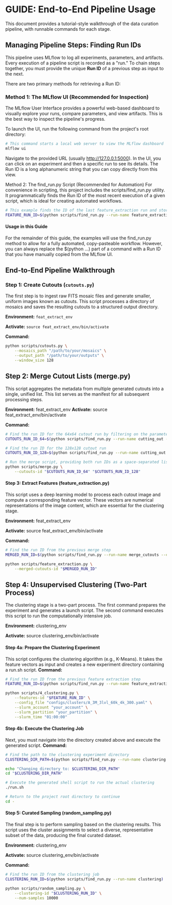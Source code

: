 # GUIDE: End-to-End Pipeline Usage

This document provides a tutorial-style walkthrough of the data curation pipeline, with runnable commands for each stage.


## Managing Pipeline Steps: Finding Run IDs

This pipeline uses MLflow to log all experiments, parameters, and artifacts. Every execution of a pipeline script is recorded as a "run." To chain steps together, you must provide the unique **Run ID** of a previous step as input to the next.

There are two primary methods for retrieving a Run ID:

### Method 1: The MLflow UI (Recommended for Inspection)

The MLflow User Interface provides a powerful web-based dashboard to visually explore your runs, compare parameters, and view artifacts. This is the best way to inspect the pipeline's progress.

To launch the UI, run the following command from the project's root directory:

```bash
# This command starts a local web server to view the MLflow dashboard
mlflow ui
```
Navigate to the provided URL (usually http://127.0.0.1:5000). In the UI, you can click on an experiment and then a specific run to see its details. The Run ID is a long alphanumeric string that you can copy directly from this view.



Method 2: The find_run.py Script (Recommended for Automation)
For convenience in scripting, this project includes the scripts/find_run.py utility. It programmatically finds the Run ID of the most recent execution of a given script, which is ideal for creating automated workflows.

```bash
# This example finds the ID of the last feature_extraction run and stores it
FEATURE_RUN_ID=$(python scripts/find_run.py --run-name feature_extraction)
```

#### Usage in this Guide
For the remainder of this guide, the examples will use the find_run.py method to allow for a fully automated, copy-pasteable workflow. However, you can always replace the $(python ...) part of a command with a Run ID that you have manually copied from the MLflow UI.

## End-to-End Pipeline Walkthrough

### Step 1: Create Cutouts (`cutouts.py`)

The first step is to ingest raw FITS mosaic files and generate smaller, uniform images known as cutouts. This script processes a directory of mosaics and saves the resulting cutouts to a structured output directory.

**Environment:** `feat_extract_env`

**Activate:** `source feat_extract_env/bin/activate`

**Command:**
```bash
python scripts/cutouts.py \
    --mosaics_path "/path/to/your/mosaics" \
    --output_path "/path/to/your/outputs" \
    --window_size 128
```

## Step 2: Merge Cutout Lists (merge.py)
This script aggregates the metadata from multiple generated cutouts into a single, unified list. This list serves as the manifest for all subsequent processing steps.

**Environment:** feat_extract_env
**Activate:** source feat_extract_env/bin/activate

**Command:**
```bash
# Find the run ID for the 64x64 cutout run by filtering on the parameter
CUTOUTS_RUN_ID_64=$(python scripts/find_run.py --run-name cutting_out --window_size 64)

# Find the run ID for the 128x128 cutout run
CUTOUTS_RUN_ID_128=$(python scripts/find_run.py --run-name cutting_out --window_size 128)

# Run the merge script, providing both run IDs as a space-separated list
python scripts/merge.py \
    --cutouts-id "$CUTOUTS_RUN_ID_64" "$CUTOUTS_RUN_ID_128"
```
#### Step 3: Extract Features (feature_extraction.py)
This script uses a deep learning model to process each cutout image and compute a corresponding feature vector. These vectors are numerical representations of the image content, which are essential for the clustering stage.

**Environment:** feat_extract_env

**Activate:** source feat_extract_env/bin/activate

**Command:**
```bash
# Find the run ID from the previous merge step
MERGED_RUN_ID=$(python scripts/find_run.py --run-name merge_cutouts --cutout-ids "[CUTOUTS_RUN_ID_64, CUTOUTS_RUN_ID_128]")

python scripts/feature_extraction.py \
    --merged-cutouts-id "$MERGED_RUN_ID"
```

## Step 4: Unsupervised Clustering (Two-Part Process)
The clustering stage is a two-part process. The first command prepares the experiment and generates a launch script. The second command executes this script to run the computationally intensive job.

**Environment:** clustering_env

**Activate:** source clustering_env/bin/activate

#### Step 4a: Prepare the Clustering Experiment
This script configures the clustering algorithm (e.g., K-Means). It takes the feature vectors as input and creates a new experiment directory containing a run.sh script.
**Command:**
```bash
# Find the run ID from the previous feature extraction step
FEATURE_RUN_ID=$(python scripts/find_run.py --run-name feature_extraction)

python scripts/4_clustering.py \
    --features-id "$FEATURE_RUN_ID" \
    --config_file "configs/clusters/A_3M_3lvl_60k_4k_300.yaml" \
    --slurm_account "your_account" \
    --slurm_partition "your_partition" \
    --slurm_time "01:00:00"
```
#### Step 4b: Execute the Clustering Job
Next, you must navigate into the directory created above and execute the generated script.
**Command:**
```bash
# Find the path to the clustering experiment directory
CLUSTERING_DIR_PATH=$(python scripts/find_run.py --run-name clustering --get-path)

echo "Changing directory to: $CLUSTERING_DIR_PATH"
cd "$CLUSTERING_DIR_PATH"

# Execute the generated shell script to run the actual clustering
./run.sh

# Return to the project root directory to continue
cd -
```
#### Step 5: Curated Sampling (random_sampling.py)
The final step is to perform sampling based on the clustering results. This script uses the cluster assignments to select a diverse, representative subset of the data, producing the final curated dataset.

**Environment:** clustering_env

**Activate:** source clustering_env/bin/activate

**Command:**

```bash
# Find the run ID from the clustering job
CLUSTERING_RUN_ID=$(python scripts/find_run.py --run-name clustering)

python scripts/random_sampling.py \
    --clustering-id "$CLUSTERING_RUN_ID" \
    --num-samples 10000
```
